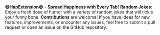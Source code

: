 
**😄HapExtension😄** - **Spread Happiness with Every Tab!**
**Random Jokes**: Enjoy a fresh dose of humor with a variety of random jokes that will tickle your funny bone.
**Contributions** are welcome! If you have ideas for new features, improvements, or encounter any issues, feel free to submit a pull request or open an issue on the GitHub repository.
